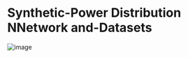 # Synthetic-Power Distribution NNetwork and-Datasets


![image](https://user-images.githubusercontent.com/18253918/138540445-3be80dbe-c6d5-4046-9b44-7e307c75ed45.png)
